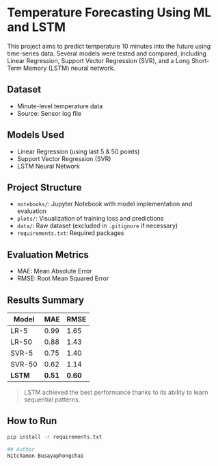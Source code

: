 # Temperature Forecasting Using ML and LSTM

This project aims to predict temperature 10 minutes into the future using time-series data. Several models were tested and compared, including Linear Regression, Support Vector Regression (SVR), and a Long Short-Term Memory (LSTM) neural network.

## Dataset
- Minute-level temperature data
- Source: Sensor log file

## Models Used
- Linear Regression (using last 5 & 50 points)
- Support Vector Regression (SVR)
- LSTM Neural Network

## Project Structure
- `notebooks/`: Jupyter Notebook with model implementation and evaluation
- `plots/`: Visualization of training loss and predictions
- `data/`: Raw dataset (excluded in `.gitignore` if necessary)
- `requirements.txt`: Required packages

## Evaluation Metrics
- MAE: Mean Absolute Error
- RMSE: Root Mean Squared Error

## Results Summary
| Model    | MAE    | RMSE   |
|----------|--------|--------|
| LR-5     | 0.99   | 1.65   |
| LR-50    | 0.88   | 1.43   |
| SVR-5    | 0.75   | 1.40   |
| SVR-50   | 0.62   | 1.14   |
| **LSTM** | **0.51** | **0.60** |

> LSTM achieved the best performance thanks to its ability to learn sequential patterns.

## How to Run
```bash
pip install -r requirements.txt

## Author
Nitchamon Busayaphongchai

